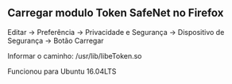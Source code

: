 ## Carregar modulo Token SafeNet no Firefox
Editar -> Preferência -> Privacidade e Segurança -> Dispositivo de Segurança -> Botão Carregar

Informar o caminho:
/usr/lib/libeToken.so

Funcionou para Ubuntu 16.04LTS
